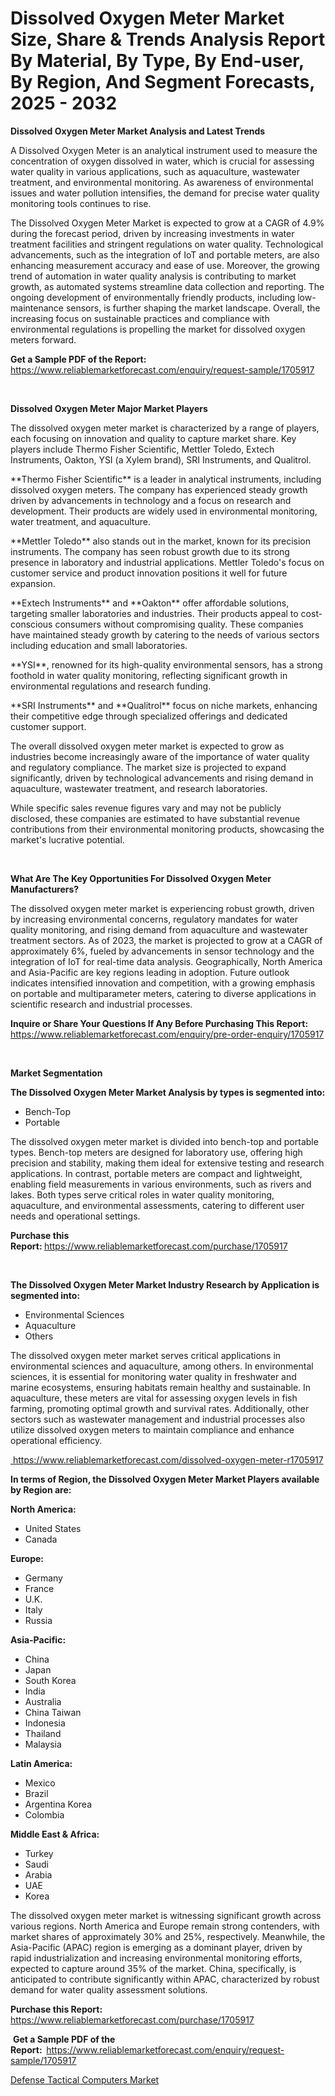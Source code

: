 <p><h1>Dissolved Oxygen Meter Market Size, Share & Trends Analysis Report By Material, By Type, By End-user, By Region, And Segment Forecasts, 2025 - 2032</h1></p><p><strong>Dissolved Oxygen Meter Market Analysis and Latest Trends</strong></p>
<p><p>A Dissolved Oxygen Meter is an analytical instrument used to measure the concentration of oxygen dissolved in water, which is crucial for assessing water quality in various applications, such as aquaculture, wastewater treatment, and environmental monitoring. As awareness of environmental issues and water pollution intensifies, the demand for precise water quality monitoring tools continues to rise.</p><p>The Dissolved Oxygen Meter Market is expected to grow at a CAGR of 4.9% during the forecast period, driven by increasing investments in water treatment facilities and stringent regulations on water quality. Technological advancements, such as the integration of IoT and portable meters, are also enhancing measurement accuracy and ease of use. Moreover, the growing trend of automation in water quality analysis is contributing to market growth, as automated systems streamline data collection and reporting. The ongoing development of environmentally friendly products, including low-maintenance sensors, is further shaping the market landscape. Overall, the increasing focus on sustainable practices and compliance with environmental regulations is propelling the market for dissolved oxygen meters forward.</p></p>
<p><strong>Get a Sample PDF of the Report:&nbsp;</strong> <a href="https://www.reliablemarketforecast.com/enquiry/request-sample/1705917?utm_campaign=2219&utm_medium=2&utm_source=Github&utm_content=ia&utm_term=18022025&utm_id=dissolved-oxygen-meter">https://www.reliablemarketforecast.com/enquiry/request-sample/1705917</a></p>
<p>&nbsp;</p>
<p><strong>Dissolved Oxygen Meter Major Market Players</strong></p>
<p><p>The dissolved oxygen meter market is characterized by a range of players, each focusing on innovation and quality to capture market share. Key players include Thermo Fisher Scientific, Mettler Toledo, Extech Instruments, Oakton, YSI (a Xylem brand), SRI Instruments, and Qualitrol.</p><p>**Thermo Fisher Scientific** is a leader in analytical instruments, including dissolved oxygen meters. The company has experienced steady growth driven by advancements in technology and a focus on research and development. Their products are widely used in environmental monitoring, water treatment, and aquaculture.</p><p>**Mettler Toledo** also stands out in the market, known for its precision instruments. The company has seen robust growth due to its strong presence in laboratory and industrial applications. Mettler Toledo's focus on customer service and product innovation positions it well for future expansion.</p><p>**Extech Instruments** and **Oakton** offer affordable solutions, targeting smaller laboratories and industries. Their products appeal to cost-conscious consumers without compromising quality. These companies have maintained steady growth by catering to the needs of various sectors including education and small laboratories.</p><p>**YSI**, renowned for its high-quality environmental sensors, has a strong foothold in water quality monitoring, reflecting significant growth in environmental regulations and research funding. </p><p>**SRI Instruments** and **Qualitrol** focus on niche markets, enhancing their competitive edge through specialized offerings and dedicated customer support. </p><p>The overall dissolved oxygen meter market is expected to grow as industries become increasingly aware of the importance of water quality and regulatory compliance. The market size is projected to expand significantly, driven by technological advancements and rising demand in aquaculture, wastewater treatment, and research laboratories.</p><p>While specific sales revenue figures vary and may not be publicly disclosed, these companies are estimated to have substantial revenue contributions from their environmental monitoring products, showcasing the market's lucrative potential.</p></p>
<p>&nbsp;</p>
<p><strong>What Are The Key Opportunities For Dissolved Oxygen Meter Manufacturers?</strong></p>
<p><p>The dissolved oxygen meter market is experiencing robust growth, driven by increasing environmental concerns, regulatory mandates for water quality monitoring, and rising demand from aquaculture and wastewater treatment sectors. As of 2023, the market is projected to grow at a CAGR of approximately 6%, fueled by advancements in sensor technology and the integration of IoT for real-time data analysis. Geographically, North America and Asia-Pacific are key regions leading in adoption. Future outlook indicates intensified innovation and competition, with a growing emphasis on portable and multiparameter meters, catering to diverse applications in scientific research and industrial processes.</p></p>
<p><strong>Inquire or Share Your Questions If Any Before Purchasing This Report:</strong> <a href="https://www.reliablemarketforecast.com/enquiry/pre-order-enquiry/1705917?utm_campaign=2219&utm_medium=2&utm_source=Github&utm_content=ia&utm_term=18022025&utm_id=dissolved-oxygen-meter">https://www.reliablemarketforecast.com/enquiry/pre-order-enquiry/1705917</a></p>
<p>&nbsp;</p>
<p><strong>Market Segmentation</strong></p>
<p><strong>The Dissolved Oxygen Meter Market Analysis by types is segmented into:</strong></p>
<p><ul><li>Bench-Top</li><li>Portable</li></ul></p>
<p><p>The dissolved oxygen meter market is divided into bench-top and portable types. Bench-top meters are designed for laboratory use, offering high precision and stability, making them ideal for extensive testing and research applications. In contrast, portable meters are compact and lightweight, enabling field measurements in various environments, such as rivers and lakes. Both types serve critical roles in water quality monitoring, aquaculture, and environmental assessments, catering to different user needs and operational settings.</p></p>
<p><strong>Purchase this Report:&nbsp;</strong><a href="https://www.reliablemarketforecast.com/purchase/1705917?utm_campaign=2219&utm_medium=2&utm_source=Github&utm_content=ia&utm_term=18022025&utm_id=dissolved-oxygen-meter">https://www.reliablemarketforecast.com/purchase/1705917</a></p>
<p>&nbsp;</p>
<p><strong>The Dissolved Oxygen Meter Market Industry Research by Application is segmented into:</strong></p>
<p><ul><li>Environmental Sciences</li><li>Aquaculture</li><li>Others</li></ul></p>
<p><p>The dissolved oxygen meter market serves critical applications in environmental sciences and aquaculture, among others. In environmental sciences, it is essential for monitoring water quality in freshwater and marine ecosystems, ensuring habitats remain healthy and sustainable. In aquaculture, these meters are vital for assessing oxygen levels in fish farming, promoting optimal growth and survival rates. Additionally, other sectors such as wastewater management and industrial processes also utilize dissolved oxygen meters to maintain compliance and enhance operational efficiency.</p></p>
<p><a href="https://www.reliablemarketforecast.com/dissolved-oxygen-meter-r1705917?utm_campaign=2219&utm_medium=2&utm_source=Github&utm_content=ia&utm_term=18022025&utm_id=dissolved-oxygen-meter">&nbsp;https://www.reliablemarketforecast.com/dissolved-oxygen-meter-r1705917</a></p>
<p><strong>In terms of Region, the Dissolved Oxygen Meter Market Players available by Region are:</strong></p>
<p>
    <p> <strong> North America: </strong>
        <ul>
            <li>United States</li>
            <li>Canada</li>
        </ul>
        </p> 
    <p> <strong> Europe: </strong>
        <ul>
            <li>Germany</li>
            <li>France</li>
            <li>U.K.</li>
            <li>Italy</li>
            <li>Russia</li>
        </ul>
        </p> 
    <p> <strong> Asia-Pacific: </strong>
        <ul>
            <li>China</li>
            <li>Japan</li>
            <li>South Korea</li>
            <li>India</li>
            <li>Australia</li>
            <li>China Taiwan</li>
            <li>Indonesia</li>
            <li>Thailand</li>
            <li>Malaysia</li>
        </ul>
        </p> 
    <p> <strong> Latin America: </strong>
        <ul>
            <li>Mexico</li>
            <li>Brazil</li>
            <li>Argentina Korea</li>
            <li>Colombia</li>
        </ul>
        </p> 
    <p> <strong> Middle East & Africa: </strong>
        <ul>
            <li>Turkey</li>
            <li>Saudi</li>
            <li>Arabia</li>
            <li>UAE</li>
            <li>Korea</li>
        </ul>
    </p>
    </p>
<p><p>The dissolved oxygen meter market is witnessing significant growth across various regions. North America and Europe remain strong contenders, with market shares of approximately 30% and 25%, respectively. Meanwhile, the Asia-Pacific (APAC) region is emerging as a dominant player, driven by rapid industrialization and increasing environmental monitoring efforts, expected to capture around 35% of the market. China, specifically, is anticipated to contribute significantly within APAC, characterized by robust demand for water quality assessment solutions.</p></p>
<p><strong>Purchase this Report: </strong><a href="https://www.reliablemarketforecast.com/purchase/1705917?utm_campaign=2219&utm_medium=2&utm_source=Github&utm_content=ia&utm_term=18022025&utm_id=dissolved-oxygen-meter">https://www.reliablemarketforecast.com/purchase/1705917</a></p>
<p>&nbsp;<strong>Get a Sample PDF of the Report:&nbsp;&nbsp;</strong><a href="https://www.reliablemarketforecast.com/enquiry/request-sample/1705917?utm_campaign=2219&utm_medium=2&utm_source=Github&utm_content=ia&utm_term=18022025&utm_id=dissolved-oxygen-meter">https://www.reliablemarketforecast.com/enquiry/request-sample/1705917</a></p>
<p><strong></strong></p>
<p><p><a href="https://github.com/suleimannichelle7/Market-Research-Report-List-1/blob/main/defense-tactical-computers-market.md?utm_campaign=2219&utm_medium=2&utm_source=Github&utm_content=ia&utm_term=18022025&utm_id=dissolved-oxygen-meter">Defense Tactical Computers Market</a></p></p>